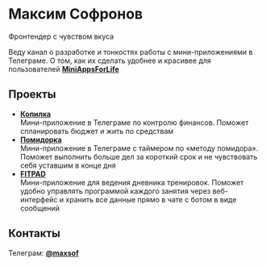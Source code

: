 # Максим Софронов

Фронтендер с чувством вкуса

Веду канал о разработке и тонкостях работы с мини-приложениями в Телеграме. О том, как их сделать удобнее и красивее для пользователей **[MiniAppsForLife](https://t.me/MiniAppsForLife)**

## Проекты

- **[Копилка](https://t.me/KplkBot)** \
Мини-приложение в Телеграме по контролю финансов. Поможет спланировать бюджет и жить по средствам
- **[Помидорка](https://t.me/PmdrkBot)** \
Мини-приложение в Телеграме с таймером по «методу помидора». Поможет выполнить больше дел за короткий срок и не чувствовать себя уставшим в конце дня
- **[FITPAD](https://t.me/FitPadBot)** \
Мини-приложение для ведения дневника тренировок. Поможет удобно управлять программой каждого занятия через веб-интерфейс и хранить все данные прямо в чате с ботом в виде сообщений

## Контакты

Телеграм: **[@maxsof](https://maxsof.t.me)**
